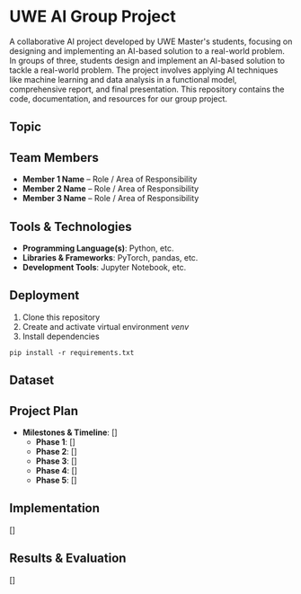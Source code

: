 # UWE AI Group Project

A collaborative AI project developed by UWE Master's students, focusing on designing and implementing an AI-based solution to a real-world problem. In groups of three, students design and implement an AI-based solution to tackle a real-world problem. The project involves applying AI techniques like machine learning and data analysis in a functional model, comprehensive report, and final presentation. This repository contains the code, documentation, and resources for our group project.

## **Topic**

## **Team Members**
- **Member 1 Name** – Role / Area of Responsibility
- **Member 2 Name** – Role / Area of Responsibility
- **Member 3 Name** – Role / Area of Responsibility

## **Tools & Technologies**
- **Programming Language(s)**: Python, etc.
- **Libraries & Frameworks**: PyTorch, pandas, etc.
- **Development Tools**: Jupyter Notebook, etc.

## **Deployment**
1. Clone this repository
2. Create and activate virtual environment *venv*
3. Install dependencies
```
pip install -r requirements.txt
```

## **Dataset**


## **Project Plan**
- **Milestones & Timeline**: []
  - **Phase 1**: []
  - **Phase 2**: []
  - **Phase 3**: []
  - **Phase 4**: []
  - **Phase 5**: []

## **Implementation**
[]

## **Results & Evaluation**
[]



